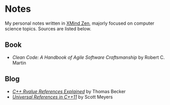 # Notes
My personal notes written in [XMind Zen](https://www.xmind.net/zen/), majorly focused on computer science topics. Sources are listed below.
## Book
- *Clean Code: A Handbook of Agile Software Craftsmanship* by Robert C. Martin
## Blog
- *[C++ Rvalue References Explained](http://thbecker.net/articles/rvalue_references/section_01.html)* by Thomas Becker
- *[Universal References in C++11](https://isocpp.org/blog/2012/11/universal-references-in-c11-scott-meyers)* by Scott Meyers